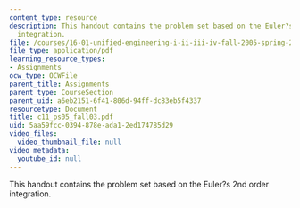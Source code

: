 ```yaml
---
content_type: resource
description: This handout contains the problem set based on the Euler?s 2nd order
  integration.
file: /courses/16-01-unified-engineering-i-ii-iii-iv-fall-2005-spring-2006/5aa59fcc0394878eada12ed174785d29_c11_ps05_fall03.pdf
file_type: application/pdf
learning_resource_types:
- Assignments
ocw_type: OCWFile
parent_title: Assignments
parent_type: CourseSection
parent_uid: a6eb2151-6f41-806d-94ff-dc83eb5f4337
resourcetype: Document
title: c11_ps05_fall03.pdf
uid: 5aa59fcc-0394-878e-ada1-2ed174785d29
video_files:
  video_thumbnail_file: null
video_metadata:
  youtube_id: null
---
```

This handout contains the problem set based on the Euler?s 2nd order integration.